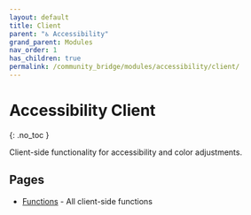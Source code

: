 ```yaml
---
layout: default
title: Client
parent: "♿ Accessibility"
grand_parent: Modules
nav_order: 1
has_children: true
permalink: /community_bridge/modules/accessibility/client/
---
```


# Accessibility Client
{: .no_toc }

Client-side functionality for accessibility and color adjustments.

## Pages

- [Functions](/community_bridge/modules/accessibility/client/functions/) - All client-side functions